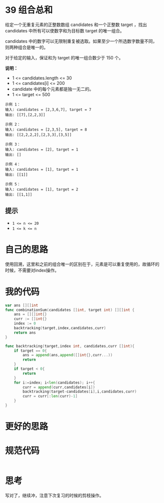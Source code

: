# 39 组合总和

给定一个无重复元素的正整数数组 candidates 和一个正整数 target ，找出 candidates 中所有可以使数字和为目标数 target 的唯一组合。

candidates 中的数字可以无限制重复被选取。如果至少一个所选数字数量不同，则两种组合是唯一的。 

对于给定的输入，保证和为 target 的唯一组合数少于 150 个。

**说明：**

- 1 <= candidates.length <= 30
- 1 <= candidates[i] <= 200
- candidate 中的每个元素都是独一无二的。
- 1 <= target <= 500

```
示例 1：
输入: candidates = [2,3,6,7], target = 7
输出: [[7],[2,2,3]]

示例 2：
输入: candidates = [2,3,5], target = 8
输出: [[2,2,2,2],[2,3,3],[3,5]]

示例 3：
输入: candidates = [2], target = 1
输出: []

示例 4：
输入: candidates = [1], target = 1
输出: [[1]]

示例 5：
输入: candidates = [1], target = 2
输出: [[1,1]]
```

## 提示

- `1 <= n <= 20`
- `1 <= k <= n`

# 自己的思路

使用回溯，这里和之前的组合唯一的区别在于，元素是可以重复使用的，故循环的时候，不需要对index操作。

# 我的代码

```go
var ans [][]int
func combinationSum(candidates []int, target int) [][]int {
    ans = [][]int{}
    curr := []int{}
    index := 0
    backtracking(target,index,candidates,curr)
    return ans
}

func backtracking(target,index int, candidates,curr []int){
    if target == 0{
        ans = append(ans,append([]int{},curr...))
        return
    }
    if target < 0{
        return
    }
    for i:=index; i<len(candidates); i++{
        curr = append(curr,candidates[i])
        backtracking(target-candidates[i],i,candidates,curr)
        curr = curr[:len(curr)-1]
    }
}
```

# 更好的思路



# 规范代码

```go

```

# 思考

写对了，继续冲，注意下次复习的时候的剪枝操作。



